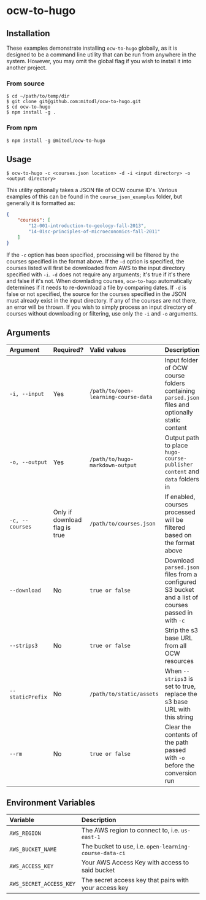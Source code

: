 # ocw-to-hugo

## Installation

These examples demonstrate installing `ocw-to-hugo` globally, as it is designed to be a command line utility that can be run from anywhere in the system.  However, you may omit the global flag if you wish to install it into another project.

### From source
```shell
$ cd ~/path/to/temp/dir
$ git clone git@github.com:mitodl/ocw-to-hugo.git
$ cd ocw-to-hugo
$ npm install -g .
```
### From npm
```shell
$ npm install -g @mitodl/ocw-to-hugo
```

## Usage

```shell
$ ocw-to-hugo -c <courses.json location> -d -i <input directory> -o <output directory>
```

This utility optionally takes a JSON file of OCW course ID's.  Various examples of this can be found in the `course_json_examples` folder, but generally it is formatted as:

```json
{
    "courses": [
        "12-001-introduction-to-geology-fall-2013",
        "14-01sc-principles-of-microeconomics-fall-2011"
    ]
}
```

If the `-c` option has been specified, processing will be filtered by the courses specified in the format above.  If the `-d` option is specified, the courses listed will first be downloaded from AWS to the input directory specified with `-i`.  `-d` does not require any arguments; it's true if it's there and false if it's not.  When downlading courses, `ocw-to-hugo` automatically determines if it needs to re-download a file by comparing dates.  If `-d` is false or not specified, the source for the courses specified in the JSON must already exist in the input directory.  If any of the courses are not there, an error will be thrown.  If you wish to simply process an input directory of courses without downloading or filtering, use only the `-i` and `-o` arguments.


## Arguments

| Argument | Required? | Valid values  | Description |
| :------- | :-------- | :------------ | :------------ |
| `-i, --input`      | Yes | `/path/to/open-learning-course-data` | Input folder of OCW course folders containing `parsed.json` files and optionally static content |
| `-o, --output`      | Yes | `/path/to/hugo-markdown-output` | Output path to place `hugo-course-publisher` `content` and `data` folders in |
| `-c, --courses`      | Only if download flag is true  | `/path/to/courses.json` | If enabled, courses processed will be filtered based on the format above |
| `--download`      | No  | `true or false` | Download `parsed.json` files from a configured S3 bucket and a list of courses passed in with `-c` |
| `--strips3`       | No  | `true or false` | Strip the s3 base URL from all OCW resources |
| `--staticPrefix`       | No  | `/path/to/static/assets` | When `--strips3` is set to true, replace the s3 base URL with this string |
| `--rm` | No | `true or false` | Clear the contents of the path passed with `-o` before the conversion run |

## Environment Variables
| Variable | Description  |
| :------- | :------------ |
| `AWS_REGION` | The AWS region to connect to, i.e. `us-east-1` |
| `AWS_BUCKET_NAME` | The bucket to use, i.e. `open-learning-course-data-ci` |
| `AWS_ACCESS_KEY` | Your AWS Access Key with access to said bucket |
| `AWS_SECRET_ACCESS_KEY` | The secret access key that pairs with your access key |